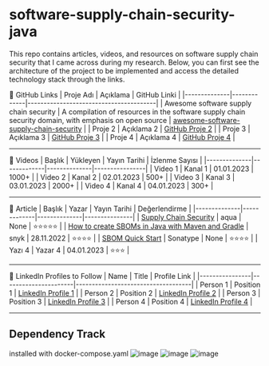 # software-supply-chain-security-java
This repo contains articles, videos, and resources on software supply chain security that I came across during my research. Below, you can first see the architecture of the project to be implemented and access the detailed technology stack through the links.

🔗 GitHub Links
| Proje Adı    | Açıklama    | GitHub Linki                           |
|--------------|-------------|----------------------------------------|
| Awesome software supply chain security      | A compilation of resources in the software supply chain security domain, with emphasis on open source | [awesome-software-supply-chain-security](https://github.com/bureado/awesome-software-supply-chain-security)  |
| Proje 2      | Açıklama 2  | [GitHub Proje 2](https://github.com/)  |
| Proje 3      | Açıklama 3  | [GitHub Proje 3](https://github.com/)  |
| Proje 4      | Açıklama 4  | [GitHub Proje 4](https://github.com/)  |

------------------------------------------------------------------------------

🎥 Videos
| Başlık       | Yükleyen    | Yayın Tarihi | İzlenme Sayısı |
|--------------|-------------|--------------|----------------|
| Video 1      | Kanal 1     | 01.01.2023   | 1000+          |
| Video 2      | Kanal 2     | 02.01.2023   | 500+           |
| Video 3      | Kanal 3     | 03.01.2023   | 2000+          |
| Video 4      | Kanal 4     | 04.01.2023   | 300+           |

------------------------------------------------------------------------------

📝 Article
| Başlık       | Yazar       | Yayın Tarihi | Değerlendirme |
|--------------|-------------|--------------|---------------|
| [Supply Chain Security](https://www.aquasec.com/cloud-native-academy/supply-chain-security/supply-chain-security-mitigating-the-supply-chain-threat/)       | aqua     | None   | ⭐⭐⭐⭐⭐    |
| [How to create SBOMs in Java with Maven and Gradle](https://medium.com/@snyksec/how-to-create-sboms-in-java-with-maven-and-gradle-2abb1269baa6)       | snyk     | 28.11.2022   | ⭐⭐⭐⭐       |
| [SBOM Quick Start](https://help.sonatype.com/iqserver/quickstart-guides/software-bill-of-materials-%28sbom%29-quick-start?selectedPageVersions=6&selectedPageVersions=7)       | Sonatype     | None   | ⭐⭐⭐⭐     |
| Yazı 4       | Yazar 4     | 04.01.2023   | ⭐⭐⭐           |

--------------------------------------------------------------------------------

👤 LinkedIn Profiles to Follow
| Name           | Title               | Profile Link                        |
|----------------|----------------------|------------------------------------|
| Person 1       | Position 1          | [LinkedIn Profile 1](https://www.linkedin.com/) |
| Person 2       | Position 2          | [LinkedIn Profile 2](https://www.linkedin.com/) |
| Person 3       | Position 3          | [LinkedIn Profile 3](https://www.linkedin.com/) |
| Person 4       | Position 4          | [LinkedIn Profile 4](https://www.linkedin.com/) |


--------------------------------------
## Dependency Track 
installed with docker-compose.yaml 
![image](https://github.com/emirhandogandemir/software-supply-chain-security-java/assets/74687192/614d456e-d621-49d3-8f05-27ccb61da294)
![image](https://github.com/emirhandogandemir/software-supply-chain-security-java/assets/74687192/97c55c1f-f653-41b7-8c71-b6a8f9e29596)
![image](https://github.com/emirhandogandemir/software-supply-chain-security-java/assets/74687192/be98c91b-87f9-415d-8dfa-aad58edebd02)


